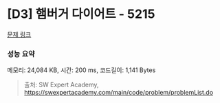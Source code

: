 # [D3] 햄버거 다이어트 - 5215 

[문제 링크](https://swexpertacademy.com/main/code/problem/problemDetail.do?contestProbId=AWT-lPB6dHUDFAVT) 

### 성능 요약

메모리: 24,084 KB, 시간: 200 ms, 코드길이: 1,141 Bytes



> 출처: SW Expert Academy, https://swexpertacademy.com/main/code/problem/problemList.do